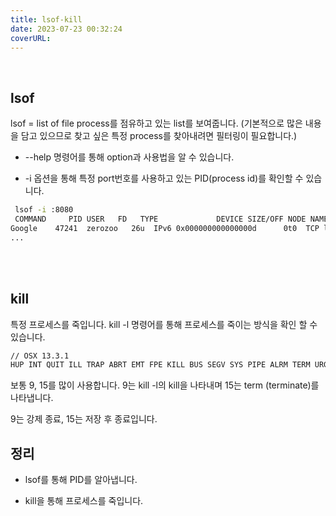 ```yaml
---
title: lsof-kill
date: 2023-07-23 00:32:24
coverURL: 
---
```

<br />

## lsof

lsof = list of file process를 점유하고 있는 list를 보여줍니다.
    (기본적으로 많은 내용을 담고 있으므로 찾고 싶은 특정 process를 찾아내려면 필터링이 필요합니다.)

- --help 명령어를 통해 option과 사용법을 알 수 있습니다.

- -i 옵션을 통해 특정 port번호를 사용하고 있는 PID(process id)를 확인할 수 있습니다.

```bash
 lsof -i :8080
 COMMAND     PID USER   FD   TYPE             DEVICE SIZE/OFF NODE NAME
Google    47241  zerozoo   26u  IPv6 0x000000000000000d      0t0  TCP localhost:53197->localhost:http-alt (CLOSE_WAIT)
...
```


<br />
<br />

## kill
특정 프로세스를 죽입니다.
kill -l 명령어를 통해 프로세스를 죽이는 방식을 확인 할 수 있습니다.

```bash
// OSX 13.3.1
HUP INT QUIT ILL TRAP ABRT EMT FPE KILL BUS SEGV SYS PIPE ALRM TERM URG STOP TSTP CONT CHLD TTIN TTOU IO XCPU XFSZ VTALRM PROF WINCH INFO USR1 USR2
```
보통 9, 15를 많이 사용합니다. 9는 kill -l의 kill을 나타내며 15는 term (terminate)를 나타냅니다. 

9는 강제 종료, 15는 저장 후 종료입니다.


## 정리

- lsof를 통해 PID를 알아냅니다.

- kill을 통해 프로세스를 죽입니다.